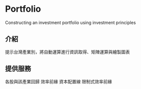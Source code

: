 # Portfolio
Constructing an investment portfolio using investment principles

## 介紹
提示台灣產業別，將自動運算進行資訊取得、矩陣運算與繪製圖表

## 提供服務
各股與該產業回歸
效率前緣
資本配置線
限制式效率前緣
